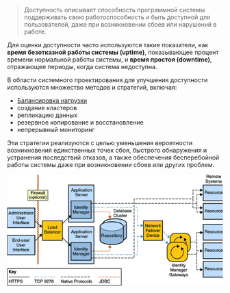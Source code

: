 > Доступность описывает способность программной системы поддерживать свою работоспособность и быть доступной для пользователей, даже при возникновении сбоев или нарушений в работе.

Для оценки доступности часто используются такие показатели, как **время безотказной работы системы (uptime)**, показывающее процент времени нормальной работы системы, и **время простоя (downtime)**, отражающее периоды, когда система недоступна.

В области системного проектирования для улучшения доступности используются множество методов и стратегий, включая:

- [Балансировка нагрузки](load-balancer.md)
- создание кластеров
- репликацию данных
- резервное копирование и восстановление
- непрерывный мониторинг

Эти стратегии реализуются с целью уменьшения вероятности возникновения единственных точек сбоя, быстрого обнаружения и устранения последствий отказов, а также обеспечения бесперебойной работы системы даже при возникновении сбоев или других проблем.

![Untitled](image-storage/Untitled%204.png)